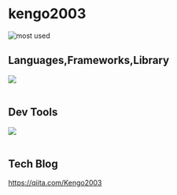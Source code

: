 # kengo2003

![most used](https://github-readme-stats.vercel.app/api/top-langs?username=kengo2003&show_icons=true&locale=en&layout=compact)
<!--![GitHub Stats](https://github-readme-stats.vercel.app/api?username=kengo2003&show_icons=true)-->


## Languages,Frameworks,Library
<img src="https://skillicons.dev/icons?i=html,css,js,typescript,php,nextjs,nodejs,prisma,react,tailwind," /> <br /><br />

## Dev Tools
<img src="https://skillicons.dev/icons?i=cloudflare,gcp,docker,figma,github,vscode,yarn,"><br /><br />

## Tech Blog
https://qiita.com/Kengo2003

